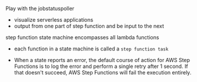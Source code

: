 Play with the jobstatuspoller

- visualize serverless applications
- output from one part of step function and be input to the next

step function state machine encompasses all lambda functions
- each function in a state machine is called a ```step function task```

- When a state reports an error, the default course of action for AWS Step Functions is to log the error and perform a single retry after 1 second. If that doesn't succeed, AWS Step Functions will fail the execution entirely.
